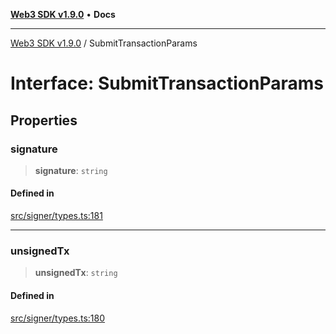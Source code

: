 [**Web3 SDK v1.9.0**](../README.md) • **Docs**

***

[Web3 SDK v1.9.0](../globals.md) / SubmitTransactionParams

# Interface: SubmitTransactionParams

## Properties

### signature

> **signature**: `string`

#### Defined in

[src/signer/types.ts:181](https://github.com/Mystic-Nayy/alephium-web3/blob/ee41f5e0e7d7fb0b155fe62f05b2ac03772895ca/packages/web3/src/signer/types.ts#L181)

***

### unsignedTx

> **unsignedTx**: `string`

#### Defined in

[src/signer/types.ts:180](https://github.com/Mystic-Nayy/alephium-web3/blob/ee41f5e0e7d7fb0b155fe62f05b2ac03772895ca/packages/web3/src/signer/types.ts#L180)
